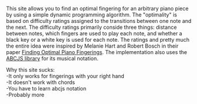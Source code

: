 This site allows you to find an optimal fingering for an arbitrary piano piece by using a simple dynamic programming algorithm. The "optimality" is based on difficulty ratings assigned to the transitions between one note and the next. The difficulty ratings primarily conside three things: distance between notes, which fingers are used to play each note, and whether a black key or a white key is used for each note. The ratings and pretty much the entire idea were inspired by Melanie Hart and Robert Bosch in their paper <a href="http://web.gps.caltech.edu/~tsai/files/HartBoschTsai_2000.pdf">Finding Optimal Piano Fingerings</a>. The implementation also uses the <a href="https://github.com/paulrosen/abcjs">ABCJS library</a> for its musical notation. 

Why this site sucks:<br>
-It only works for fingerings with your right hand <br>
-It doesn't work with chords <br>
-You have to learn abcjs notation <br>
-Probably more 

